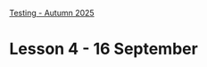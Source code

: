 [Testing - Autumn 2025](https://github.com/arturomorarioja-kea/SD_Testing_E25/blob/main/README.md)

# Lesson 4 - 16 September
